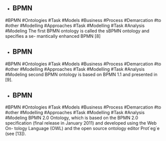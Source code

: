 - ## BPMN
#BPMN #Ontologies #Task #Models  #Business #Process #Demarcation #to #other #Modelling #Approaches #Task #Modelling #Task #Analysis  #Modeling 
The first BPMN ontology is called the sBPMN ontology and specifies a se- mantically enhanced BPMN [8]

- ## BPMN
#BPMN #Ontologies #Task #Models  #Business #Process #Demarcation #to #other #Modelling #Approaches #Task #Modelling #Task #Analysis  #Modeling 
second BPMN ontology is based on BPMN 1.1 and presented in [9].

- ## BPMN
#BPMN #Ontologies #Task #Models  #Business #Process #Demarcation #to #other #Modelling #Approaches #Task #Modelling #Task #Analysis  #Modeling 
BPMN 2.0 Ontology, which is based on the BPMN 2.0 specification (final release in January 2011) and developed using the Web On- tology Language (OWL) and the open source ontology editor Prot´eg´e (see [13]).

